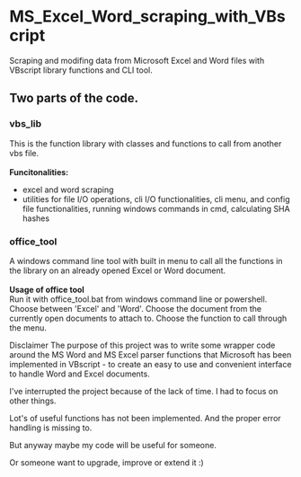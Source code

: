 # MS_Excel_Word_scraping_with_VBscript
Scraping and modifing data from Microsoft Excel and Word files with VBscript library functions and CLI tool.


<h2>Two parts of the code.</h2>

<h3>vbs_lib</h3>
This is the function library with classes and functions to call from another vbs file.
<br/><br/>
<b>Funcitonalities:</b>
<ul>
  <li>excel and word scraping</li>
<li>utilities for file I/O operations, cli I/O functionalities, cli menu, and config file functionalities, running windows commands in cmd, calculating SHA hashes</li>
</ul>
  
<h3>office_tool</h3>
A windows command line tool with built in menu to call all the functions in the library on an already opened Excel or Word document.
<br/><br/>
<b>Usage of office tool</b><br/>
Run it with office_tool.bat from windows command line or powershell.
Choose between 'Excel' and 'Word'.
Choose the document from the currently open documents to attach to.
Choose the function to call through the menu.





Disclaimer
The purpose of this project was to write some wrapper code around the MS Word and MS Excel parser functions that Microsoft has been implemented in VBscript - to create an easy to use and convenient interface to handle Word and Excel documents.

I've interrupted the project because of the lack of time. I had to focus on other things.

Lot's of useful functions has not been implemented. And the proper error handling is missing to.

But anyway maybe my code will be useful for someone.

Or someone want to upgrade, improve or extend it :)

